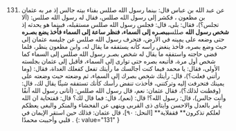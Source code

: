 131. عن عبد الله بن عباس قال: بينما رسول الله صللس بفناء بيته جالس إذ مر به عثمان بن مظعون ، فكشر إلى رسول الله صللس، فقال له رسول الله صللس: (ألا تجلس؟)، فقال: بلى، قال: فجلس رسول الله صللس مستقبله، فبينما هو يحدثه إذ **شخص رسول الله** صللس**ببصـره إلى السماء، فنظر ساعة إلى السماء فأخذ يضع بصـره** حتى وضعه على يمينه في الأرض، فتحرف رسول الله صللس عن جليسه عثمان إلى حيث وضع بصره، فأخذ ينغض رأسه كأنه يستفقه ما يقال له، وابن مظعون ينظر، فلما قضى حاجته واستفقه ما يقال له شخص بصـر رسول الله صللس إلى السماء كما شخص أول مرة، فأتبعه بصره حتى توارى إلى السماء، فأقبل إلى عثمان بجلسته الأولى، فقال: يا محمد فيما كنت أجالسك ما رأيتك تفعل كفعلك الغداة، فقال: (وما رأتني فعلت؟)، قال: رأيتك شخص بصرك إلى السماء، ثم وضعته حيث وضعته على يمينك فتحرفت إليه وتركتني، فأخذت تنفض رأسك كأنك تستفقه شيئًا يقال لك، قال: (وفطنت لذلك؟)، فقال عثمان: نعم، قال رسول الله صللس: (أتانى رسول الله آنفًا وأنت جالس)، قال: رسول الله؟! قال: (نعم)، قال: فما قال لك؟ قال: قفتحاية ان الله يأمر بالعدل والاحسن وايتاى ذى القربى وينهى عن الفحشاء والمنكر والبغى يعظكم لعلكم تذكرون** ققفلاية** [النحل: ٩٠]، قال عثمان: فذلك حين استقر الإيمان في قلبي وأحببت محمدًا .
{: value="131" }